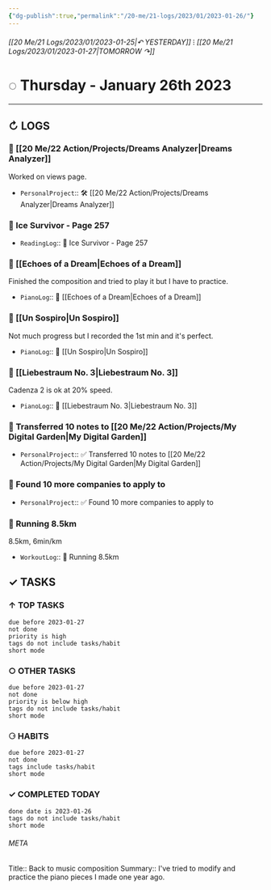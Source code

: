```yaml
---
{"dg-publish":true,"permalink":"/20-me/21-logs/2023/01/2023-01-26/"}
---
```


###### [[20 Me/21 Logs/2023/01/2023-01-25\|↶ YESTERDAY]] ⁝ [[20 Me/21 Logs/2023/01/2023-01-27\|TOMORROW ↷]]
# ◌ Thursday - January 26th 2023
---
## ↻ LOGS
### 🚧 [[20 Me/22 Action/Projects/Dreams Analyzer\|Dreams Analyzer]]
Worked on views page.
- `PersonalProject`:: 🛠️ [[20 Me/22 Action/Projects/Dreams Analyzer\|Dreams Analyzer]]

### 📕 Ice Survivor - Page 257
- `ReadingLog`:: 📖 Ice Survivor - Page 257 

### 🎹 [[Echoes of a Dream\|Echoes of a Dream]]
Finished the composition and tried to play it but I have to practice.
- `PianoLog`:: 🎵 [[Echoes of a Dream\|Echoes of a Dream]]

### 🎹 [[Un Sospiro\|Un Sospiro]]
Not much progress but I recorded the 1st min and it's perfect.
- `PianoLog`:: 🎹 [[Un Sospiro\|Un Sospiro]]

### 🎹 [[Liebestraum No. 3\|Liebestraum No. 3]]
Cadenza 2 is ok at 20% speed.
- `PianoLog`:: 🎹 [[Liebestraum No. 3\|Liebestraum No. 3]]

### 🚧 Transferred 10 notes to [[20 Me/22 Action/Projects/My Digital Garden\|My Digital Garden]]
- `PersonalProject`:: ✅ Transferred 10 notes to [[20 Me/22 Action/Projects/My Digital Garden\|My Digital Garden]]

### 🚧 Found 10 more companies to apply to
- `PersonalProject`:: ✅ Found 10 more companies to apply to

### 🏃 Running 8.5km
8.5km, 6min/km
- `WorkoutLog`:: 🏃 Running 8.5km




## ✓ TASKS

###  ↑ TOP TASKS
```tasks
due before 2023-01-27
not done
priority is high
tags do not include tasks/habit
short mode
```

### ○ OTHER TASKS
```tasks
due before 2023-01-27
not done
priority is below high
tags do not include tasks/habit
short mode
```

### ⚆ HABITS
```tasks
due before 2023-01-27
not done
tags include tasks/habit
short mode
```

### ✓ COMPLETED TODAY
```tasks
done date is 2023-01-26
tags do not include tasks/habit
short mode
```





###### META
Title:: Back to music composition
Summary:: I've tried to modify and practice the piano pieces I made one year ago.


